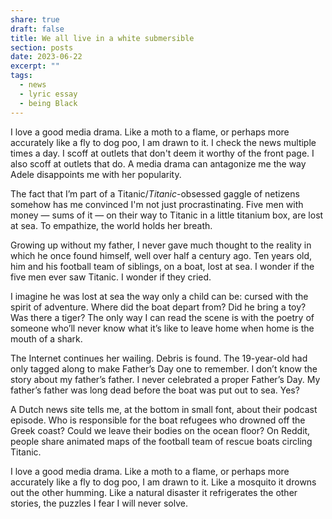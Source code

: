 ```yaml
---
share: true
draft: false
title: We all live in a white submersible
section: posts
date: 2023-06-22
excerpt: ""
tags:
  - news
  - lyric essay
  - being Black
---
```


I love a good media drama. Like a moth to a flame, or perhaps more accurately like a fly to dog poo, I am drawn to it. I check the news multiple times a day. I scoff at outlets that don't deem it worthy of the front page. I also scoff at outlets that do. A media drama can antagonize me the way Adele disappoints me with her popularity.

The fact that I’m part of a Titanic/_Titanic_-obsessed gaggle of netizens somehow has me convinced I'm not just procrastinating. Five men with money — sums of it — on their way to Titanic in a little titanium box, are lost at sea. To empathize, the world holds her breath.

Growing up without my father, I never gave much thought to the reality in which he once found himself, well over half a century ago. Ten years old, him and his football team of siblings, on a boat, lost at sea. I wonder if the five men ever saw Titanic. I wonder if they cried.

I imagine he was lost at sea the way only a child can be: cursed with the spirit of adventure. Where did the boat depart from? Did he bring a toy? Was there a tiger? The only way I can read the scene is with the poetry of someone who’ll never know what it’s like to leave home when home is the mouth of a shark.

The Internet continues her wailing. Debris is found. The 19-year-old had only tagged along to make Father’s Day one to remember. I don’t know the story about my father’s father. I never celebrated a proper Father’s Day. My father’s father was long dead before the boat was put out to sea. Yes?

A Dutch news site tells me, at the bottom in small font, about their podcast episode. Who is responsible for the boat refugees who drowned off the Greek coast? Could we leave their bodies on the ocean floor? On Reddit, people share animated maps of the football team of rescue boats circling Titanic. 

I love a good media drama. Like a moth to a flame, or perhaps more accurately like a fly to dog poo, I am drawn to it. Like a mosquito it drowns out the other humming. Like a natural disaster it refrigerates the other stories, the puzzles I fear I will never solve.

